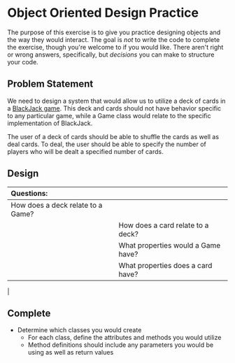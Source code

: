 # Object Oriented Design Practice

The purpose of this exercise is to give you practice designing objects and the way they would interact. The goal is _not_ to write the code to complete the exercise, though you're welcome to if you would like. There aren't right or wrong answers, specifically, but _decisions_ you can make to structure your code.

## Problem Statement
We need to design a system that would allow us to utilize a deck of cards in a [BlackJack game](https://www.youtube.com/watch?v=qd5oc9hLrXg). This deck and cards should not have behavior specific to any particular game, while a Game class would relate to the specific implementation of BlackJack.

The user of a deck of cards should be able to shuffle the cards as well as deal cards. To deal, the user should be able to specify the number of players who will be dealt a specified number of cards.

## Design
|Questions:| |
|:---------|:---------------|
|How does a deck relate to a Game?| 
||How does a card relate to a deck?| 
||What properties would a Game have?| 
||What properties does a card have?| 
|

## Complete
- Determine which classes you would create
  - For each class, define the attributes and methods you would utilize
  - Method definitions should include any parameters you would be using as well as return values

